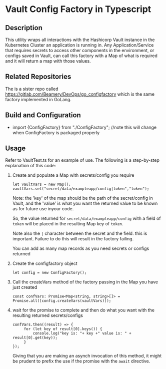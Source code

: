 # Vault Config Factory in Typescript

## Description
This utility wraps all interactions with the Hashicorp Vault instance in the Kubernetes Cluster an application is running in. 
Any Application/Service that requires secrets to access other components in the environment, or configs saved in Vault, 
can call this factory with a Map of what is required and it will return a map with those values.

## Related Repositories
The is a sister repo called https://gitlab.com/Beamery/DevOps/go_configfactory which is the same factory implemented in GoLang. 

## Build and Configuration
* import {ConfigFactory} from "./ConfigFactory";  //note this will change when ConfigFactory is packaged properly

## Usage
Refer to VaultTest.ts for an example of use. 
The following is a step-by-step explanation of this code:
1. Create and populate a Map with secrets/config you require
    ```
    let vaultVars = new Map();
    vaultVars.set("secret/data/exampleapp/config|token","token"); 
    ```
   Note: the 'key' of the map should be the path of the secret/config in Vault, and the 'value' is what you want the returned value to be known as for future use inyour code. 
   
   So, the value returned for `secret/data/exampleapp/config` with a field of `token` will be placed in the resulting Map key of `token`.
         
   Note also the `|` character between the secret and the field. this is important. Failure to do this will result in the factory failing.
   
   You can add as many map records as you need secrets or configs returned
   
 2. Create  the configfactory object
 
    ```
    let config = new ConfigFactory();
    ```
    
 3. Call the createVars method of the factory passing in the Map you have just created
  
    ```
    const confVars: Promise<Map<string, string>[]> = Promise.all([config.createVars(vaultVars)]);
    ```
    
 4. wait for the promise to complete and then do what you want with the resulting returned secrets/configs
 
    ```
    confVars.then((result) => {
         for (let key of result[0].keys()) {
             console.log("key is: "+ key +" value is: " + result[0].get(key));
         }
    });
    ```
    Giving that you are making an asynch invocation of this method, it might be prudent to prefix the use if the promise with the `await` directive.
    